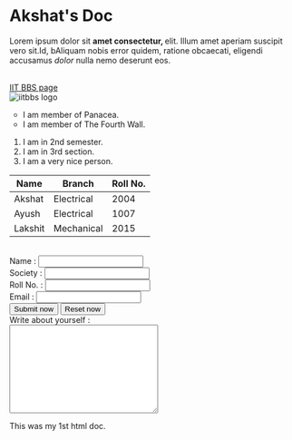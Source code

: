 <!DOCTYPE html>
<html lang="en">
<head>
    <meta charset="UTF-8">
    <meta http-equiv="X-UA-Compatible" content="IE=edge">
    <meta name="viewport" content="width=device-width, initial-scale=1.0">
    <title>My 1st HTML</title>
</head>
<body>
    <h1>Akshat's Doc</h1>
    <p>
        Lorem ipsum dolor sit <strong>amet consectetur, </strong> elit. Illum amet aperiam suscipit
        vero sit.Id, bAliquam nobis error quidem, ratione obcaecati, eligendi accusamus <em>dolor</em> 
        nulla nemo deserunt eos.
    </p>
   <br>
   <a href="https://www.iitbbs.ac.in/" target="_blank">IIT BBS page</a>
   <br> 
<!--this is just a info....xD-->
<img src="https://upload.wikimedia.org/wikipedia/en/thumb/8/82/Indian_Institute_of_Technology_Bhubaneswar_Logo.svg/
330px-Indian_Institute_of_Technology_Bhubaneswar_Logo.svg.png" alt="iitbbs logo">
<br>
<ul type="circle">
    <li> I am member of Panacea.</li>
    <li> I am member of The Fourth Wall.</li>
</ul>
<ol>
    <li> I am in 2nd semester.</li>
    <li> I am in 3rd section.</li>
    <li> I am a very nice person.</li>
</ol>
<div>
<table>
    <thead>
        <tr>
            <th> Name </th>
            <th> Branch </th>
            <th> Roll No. </th>
        </tr>
    </thead>
    <tbody>
        <tr>
            <td> Akshat </td>
            <td> Electrical </td>
            <td> 2004 </td>
        </tr>
        <tr>
            <td> Ayush </td>
            <td> Electrical </td>
            <td> 1007 </td>
        </tr>
        <tr>
            <td> Lakshit </td>
            <td> Mechanical </td>
            <td> 2015 </td>
        </tr>
    </tbody>
</table>
</div>
<br>
<form action="backend.php">
    <div>
        Name : <input type="text" id="name">
    </div>
    <div>
        Society : <input type="text" id="society">
    </div>
    <div>
        Roll No. : <input type="number" id="roll">
    </div>
    <div>
        Email : <input type="email" id="mail id">
    </div>
    <div>
        <input type="submit" value="Submit now">
        <input type="reset" value="Reset now">
    </div>
    Write about yourself : <br><textarea name="my text" cols="30" rows="10"></textarea>
    <p>This was my 1st html doc.</p>
</form>
</body>
</html>